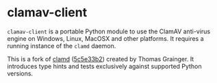 # clamav-client

`clamav-client` is a portable Python module to use the ClamAV anti-virus engine
on  Windows, Linux, MacOSX and other platforms. It requires a running instance
of  the `clamd` daemon.

This is a fork of [clamd] ([5c5e33b2]) created by Thomas Grainger. It introduces
type hints and tests exclusively against supported Python versions.


[clamd]: https://github.com/graingert/python-clamd
[5c5e33b2]: https://github.com/graingert/python-clamd/commit/5c5e33b2dfd0499470e15abeb83efb6531ef9ab7
